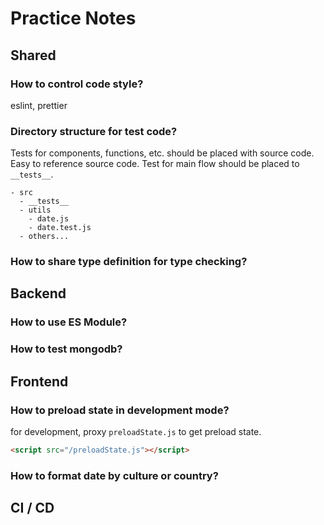 # Practice Notes

## Shared

### How to control code style?

  eslint, prettier

### Directory structure for test code?

Tests for components, functions, etc. should be placed with source code.
Easy to reference source code.
Test for main flow should be placed to `__tests__`.

```
- src
  - __tests__
  - utils
    - date.js
    - date.test.js
  - others...
```

### How to share type definition for type checking?

## Backend

### How to use ES Module?

### How to test mongodb?

## Frontend

### How to preload state in development mode?

for development, proxy `preloadState.js` to get preload state.

```html
<script src="/preloadState.js"></script>
```

### How to format date by culture or country?

## CI / CD
